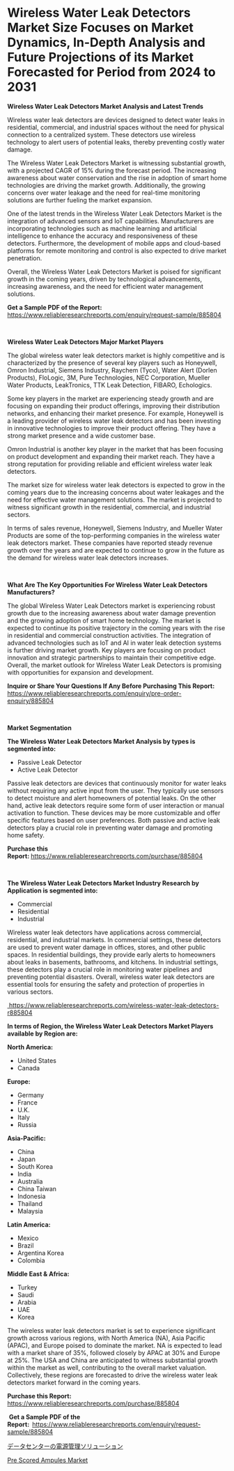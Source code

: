 <p><h1>Wireless Water Leak Detectors Market Size Focuses on Market Dynamics, In-Depth Analysis and Future Projections of its Market Forecasted for Period from 2024 to 2031</h1></p><p><strong>Wireless Water Leak Detectors Market Analysis and Latest Trends</strong></p>
<p><p>Wireless water leak detectors are devices designed to detect water leaks in residential, commercial, and industrial spaces without the need for physical connection to a centralized system. These detectors use wireless technology to alert users of potential leaks, thereby preventing costly water damage.</p><p>The Wireless Water Leak Detectors Market is witnessing substantial growth, with a projected CAGR of 15% during the forecast period. The increasing awareness about water conservation and the rise in adoption of smart home technologies are driving the market growth. Additionally, the growing concerns over water leakage and the need for real-time monitoring solutions are further fueling the market expansion.</p><p>One of the latest trends in the Wireless Water Leak Detectors Market is the integration of advanced sensors and IoT capabilities. Manufacturers are incorporating technologies such as machine learning and artificial intelligence to enhance the accuracy and responsiveness of these detectors. Furthermore, the development of mobile apps and cloud-based platforms for remote monitoring and control is also expected to drive market penetration.</p><p>Overall, the Wireless Water Leak Detectors Market is poised for significant growth in the coming years, driven by technological advancements, increasing awareness, and the need for efficient water management solutions.</p></p>
<p><strong>Get a Sample PDF of the Report:&nbsp;</strong> <a href="https://www.reliableresearchreports.com/enquiry/request-sample/885804">https://www.reliableresearchreports.com/enquiry/request-sample/885804</a></p>
<p>&nbsp;</p>
<p><strong>Wireless Water Leak Detectors Major Market Players</strong></p>
<p><p>The global wireless water leak detectors market is highly competitive and is characterized by the presence of several key players such as Honeywell, Omron Industrial, Siemens Industry, Raychem (Tyco), Water Alert (Dorlen Products), FloLogic, 3M, Pure Technologies, NEC Corporation, Mueller Water Products, LeakTronics, TTK Leak Detection, FIBARO, Echologics.</p><p>Some key players in the market are experiencing steady growth and are focusing on expanding their product offerings, improving their distribution networks, and enhancing their market presence. For example, Honeywell is a leading provider of wireless water leak detectors and has been investing in innovative technologies to improve their product offering. They have a strong market presence and a wide customer base.</p><p>Omron Industrial is another key player in the market that has been focusing on product development and expanding their market reach. They have a strong reputation for providing reliable and efficient wireless water leak detectors.</p><p>The market size for wireless water leak detectors is expected to grow in the coming years due to the increasing concerns about water leakages and the need for effective water management solutions. The market is projected to witness significant growth in the residential, commercial, and industrial sectors.</p><p>In terms of sales revenue, Honeywell, Siemens Industry, and Mueller Water Products are some of the top-performing companies in the wireless water leak detectors market. These companies have reported steady revenue growth over the years and are expected to continue to grow in the future as the demand for wireless water leak detectors increases.</p></p>
<p>&nbsp;</p>
<p><strong>What Are The Key Opportunities For Wireless Water Leak Detectors Manufacturers?</strong></p>
<p><p>The global Wireless Water Leak Detectors market is experiencing robust growth due to the increasing awareness about water damage prevention and the growing adoption of smart home technology. The market is expected to continue its positive trajectory in the coming years with the rise in residential and commercial construction activities. The integration of advanced technologies such as IoT and AI in water leak detection systems is further driving market growth. Key players are focusing on product innovation and strategic partnerships to maintain their competitive edge. Overall, the market outlook for Wireless Water Leak Detectors is promising with opportunities for expansion and development.</p></p>
<p><strong>Inquire or Share Your Questions If Any Before Purchasing This Report:</strong> <a href="https://www.reliableresearchreports.com/enquiry/pre-order-enquiry/885804">https://www.reliableresearchreports.com/enquiry/pre-order-enquiry/885804</a></p>
<p>&nbsp;</p>
<p><strong>Market Segmentation</strong></p>
<p><strong>The Wireless Water Leak Detectors Market Analysis by types is segmented into:</strong></p>
<p><ul><li>Passive Leak Detector</li><li>Active Leak Detector</li></ul></p>
<p><p>Passive leak detectors are devices that continuously monitor for water leaks without requiring any active input from the user. They typically use sensors to detect moisture and alert homeowners of potential leaks. On the other hand, active leak detectors require some form of user interaction or manual activation to function. These devices may be more customizable and offer specific features based on user preferences. Both passive and active leak detectors play a crucial role in preventing water damage and promoting home safety.</p></p>
<p><strong>Purchase this Report:&nbsp;</strong><a href="https://www.reliableresearchreports.com/purchase/885804">https://www.reliableresearchreports.com/purchase/885804</a></p>
<p>&nbsp;</p>
<p><strong>The Wireless Water Leak Detectors Market Industry Research by Application is segmented into:</strong></p>
<p><ul><li>Commercial</li><li>Residential</li><li>Industrial</li></ul></p>
<p><p>Wireless water leak detectors have applications across commercial, residential, and industrial markets. In commercial settings, these detectors are used to prevent water damage in offices, stores, and other public spaces. In residential buildings, they provide early alerts to homeowners about leaks in basements, bathrooms, and kitchens. In industrial settings, these detectors play a crucial role in monitoring water pipelines and preventing potential disasters. Overall, wireless water leak detectors are essential tools for ensuring the safety and protection of properties in various sectors.</p></p>
<p><a href="https://www.reliableresearchreports.com/wireless-water-leak-detectors-r885804">&nbsp;https://www.reliableresearchreports.com/wireless-water-leak-detectors-r885804</a></p>
<p><strong>In terms of Region, the Wireless Water Leak Detectors Market Players available by Region are:</strong></p>
<p>
    <p> <strong> North America: </strong>
        <ul>
            <li>United States</li>
            <li>Canada</li>
        </ul>
        </p> 
    <p> <strong> Europe: </strong>
        <ul>
            <li>Germany</li>
            <li>France</li>
            <li>U.K.</li>
            <li>Italy</li>
            <li>Russia</li>
        </ul>
        </p> 
    <p> <strong> Asia-Pacific: </strong>
        <ul>
            <li>China</li>
            <li>Japan</li>
            <li>South Korea</li>
            <li>India</li>
            <li>Australia</li>
            <li>China Taiwan</li>
            <li>Indonesia</li>
            <li>Thailand</li>
            <li>Malaysia</li>
        </ul>
        </p> 
    <p> <strong> Latin America: </strong>
        <ul>
            <li>Mexico</li>
            <li>Brazil</li>
            <li>Argentina Korea</li>
            <li>Colombia</li>
        </ul>
        </p> 
    <p> <strong> Middle East & Africa: </strong>
        <ul>
            <li>Turkey</li>
            <li>Saudi</li>
            <li>Arabia</li>
            <li>UAE</li>
            <li>Korea</li>
        </ul>
    </p>
    </p>
<p><p>The wireless water leak detectors market is set to experience significant growth across various regions, with North America (NA), Asia Pacific (APAC), and Europe poised to dominate the market. NA is expected to lead with a market share of 35%, followed closely by APAC at 30% and Europe at 25%. The USA and China are anticipated to witness substantial growth within the market as well, contributing to the overall market valuation. Collectively, these regions are forecasted to drive the wireless water leak detectors market forward in the coming years.</p></p>
<p><strong>Purchase this Report: </strong><a href="https://www.reliableresearchreports.com/purchase/885804">https://www.reliableresearchreports.com/purchase/885804</a></p>
<p>&nbsp;<strong>Get a Sample PDF of the Report:&nbsp;&nbsp;</strong><a href="https://www.reliableresearchreports.com/enquiry/request-sample/885804">https://www.reliableresearchreports.com/enquiry/request-sample/885804</a></p>
<p><strong></strong></p>
<p><p><a href="https://medium.com/@jodyomenick9056/%E3%83%87%E3%83%BC%E3%82%BF%E3%82%BB%E3%83%B3%E3%82%BF%E3%83%BC%E3%81%AE%E9%9B%BB%E5%8A%9B%E7%AE%A1%E7%90%86%E3%82%BD%E3%83%AA%E3%83%A5%E3%83%BC%E3%82%B7%E3%83%A7%E3%83%B3%E5%B8%82%E5%A0%B4%E3%81%AE%E5%B1%95%E6%9C%9B-%E6%A5%AD%E7%95%8C%E6%A6%82%E8%A6%81%E3%81%A8%E4%BA%88%E6%B8%AC-2024%E5%B9%B4%E3%81%8B%E3%82%892031%E5%B9%B4-c1cf9aa870a4">データセンターの電源管理ソリューション</a></p><p><a href="https://meowing-lemming-dd3.notion.site/Pre-Scored-Ampules-Market-Outlook-Industry-Overview-and-Forecast-2024-to-2031-e3fe4475140942a6b8d7599aea025a65">Pre Scored Ampules Market</a></p></p>